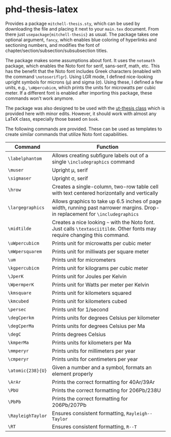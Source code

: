 # phd-thesis-latex

Provides a package `mitchell-thesis.sty`, which can be used by downloading the file and placing it next to your `main.tex` document. 
From there just `usepackage{mitchell-thesis}` as usual. 
The package takes one optional argument, `fancy`, which enables blue coloring of hyperlinks and sectioning numbers, and modifies the font of chapter/section/subsection/subsubsection titles.

The package makes some assumptions about font.
It uses the `notomath` package, which enables the Noto font for serif, sans-serif, math, etc.
This has the benefit that the Noto font includes Greek characters (enabled with the command `\notoseriflgr`).
Using LGR mode, I defined nice-looking upright symbols for microns (μ) and sigma (σ).
Using these, I defined a few units, e.g., `\uWpercubicm`, which prints the units for microwatts per cubic meter.
If a different font is enabled after importing this package, these commands won't work anymore.

The package was also designed to be used with the [ut-thesis class](https://github.com/jessexknight/ut-thesis) which is provided here with minor edits.
However, it should work with almost any LaTeX class, especially those based on `book`.

The following commands are provided. These can be used as templates to create similar commands that utilize Noto font capabilities.

| Command          |  Function   |
|------------------|-------------|
|`\labelphantom`   |  Allows creating subfigure labels out of a single `\includegraphics` command                                                   |
|`\muser`          |  Upright μ, serif                                                                                                              |
|`\sigmaser`       |  Upright σ, serif                                                                                                              |
|`\hrow`           |  Creates a single-column, two-row table cell with text centered horizontally and vertically                                    |
|`\largegraphics`  |  Allows graphics to take up 6.5 inches of page width, running past narrower margins. Drop-in replacement for `\includegraphics`|
|`\midtilde`       |  Creates a nice looking `~` with the Noto font. Just calls `\textasciitilde`. Other fonts may require changing this command.   |
|`\uWpercubicm`    |  Prints unit for microwatts per cubic meter                                                                                    |
|`\mWpersquarem`   |  Prints unit for milliwats per square meter                                                                                    |
|`\um`             |  Prints unit for micrometers                                                                                                   |
|`\kgpercubicm`    |  Prints unit for kilograms per cubic meter                                                                                     |
|`\JperK`          |  Prints unit for Joules per Kelvin                                                                                             |
|`\WpermperK`      |  Prints unit for Watts per meter per Kelvin                                                                                    |
|`\kmsquare`       |  Prints unit for kilometers squared                                                                                            |
|`\kmcubed`        |  Prints unit for kilometers cubed                                                                                              |
|`\persec`         |  Prints unit for 1/second                                                                                                      |
|`\degCperkm`      |  Prints units for degrees Celsius per kilometer                                                                                |
|`\degCperMa`      |  Prints units for degrees Celsius per Ma                                                                                       |
|`\degC`           |  Prints degrees Celsius                                                                                                        |
|`\kmperMa`        |  Prints units for kilometers per Ma                                                                                            |
|`\mmperyr`        |  Prints units for millimeters per year                                                                                         |
|`\cmperyr`        |  Prints units for centimeters per year                                                                                         |
|`\atomic{238}{U}` |  Given a number and a symbol, formats an element properly                                                                      |
|`\ArAr`           |  Prints the correct formatting for 40Ar/39Ar                                                                                   |
|`\PbU`            |  Prints the correct formatting for 206Pb/238U                                                                                  |
|`\PbPb`           |  Prints the correct formatting for 206Pb/207Pb                                                                                 |
|`\RayleighTaylor` |  Ensures consistent formatting, `Rayleigh--Taylor`                                                                             |
|`\RT`             |  Ensures consistent formatting, `R--T`                                                                                         |
